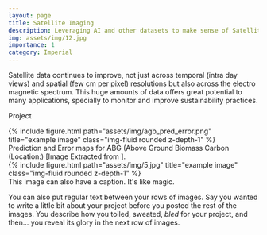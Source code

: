 ```yaml
---
layout: page
title: Satellite Imaging
description: Leveraging AI and other datasets to make sense of Satellite data.
img: assets/img/12.jpg
importance: 1
category: Imperial
---
```


Satellite data continues to improve, not just across temporal (intra day views) and spatial (few cm per pixel) resolutions but also across the electro magnetic spectrum. This huge amounts of data offers great potential to many applications, specially to monitor and improve sustainability practices.  

Project 

<div class="row">   
    <div class="col-sm mt-3 mt-md-0">
        {% include figure.html path="assets/img/agb_pred_error.png" title="example image" class="img-fluid rounded z-depth-1" %}
    </div>
</div>
<div class="caption">
    Prediction and Error maps for ABG (Above Ground Biomass Carbon (Location:) [Image Extracted from ].
</div>
<div class="row">
    <div class="col-sm mt-3 mt-md-0">
        {% include figure.html path="assets/img/5.jpg" title="example image" class="img-fluid rounded z-depth-1" %}
    </div>
</div>
<div class="caption">
    This image can also have a caption. It's like magic.
</div>

You can also put regular text between your rows of images.
Say you wanted to write a little bit about your project before you posted the rest of the images.
You describe how you toiled, sweated, *bled* for your project, and then... you reveal its glory in the next row of images.



